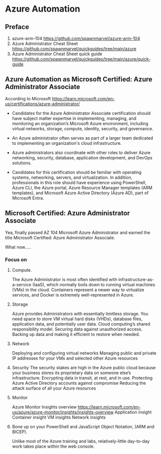 # Azure Automation

## Preface

1. azure-arm-104 https://github.com/spawnmarvel/azure-arm-104
2. Azure Administrator Cheat Sheet https://github.com/spawnmarvel/quickguides/tree/main/azure
3. Azure Administrator Cheat Sheet quick guide https://github.com/spawnmarvel/quickguides/tree/main/azure/quick-guide

##  Azure Automation as Microsoft Certified: Azure Administrator Associate

According to Microsoft https://learn.microsoft.com/en-us/certifications/azure-administrator/

* Candidates for the Azure Administrator Associate certification should have subject matter expertise in implementing, managing, and monitoring an organization’s Microsoft Azure environment, including virtual networks, storage, compute, identity, security, and governance.

* An Azure administrator often serves as part of a larger team dedicated to implementing an organization's cloud infrastructure. 

* Azure administrators also coordinate with other roles to deliver Azure networking, security, database, application development, and DevOps solutions.

* Candidates for this certification should be familiar with operating systems, networking, servers, and virtualization. In addition, professionals in this role should have experience using PowerShell, Azure CLI, the Azure portal, Azure Resource Manager templates (ARM templates), and Microsoft Azure Active Directory (Azure AD), part of Microsoft Entra.

## Microsoft Certified: Azure Administrator Associate

Yea, finally passed AZ 104 Microsoft Azure Administrator and earned the title Microsoft Certified: Azure Administrator Associate.

What now.....

### Focus on

1. Compute. 

   The Azure Administrator is most often identified with infrastructure-as-a-service (IaaS), which normally boils down to running virtual machines (VMs) in the cloud.
   Containers represent a newer way to virtualize services, and Docker is extremely well-represented in Azure.

2. Storage

   Azure provides Administrators with essentially limitless storage. You need space to store VM virtual hard disks (VHDs), database files, application data, and potentially user data.
   Cloud computing’s shared responsibility model.
   Securing data against unauthorized access.
   Backing up data and making it efficient to restore when needed.

3. Network

   Deploying and configuring virtual networks
   Managing public and private IP addresses for your VMs and selected other Azure resources

4. Security
   The security stakes are high in the Azure public cloud because your business stores its proprietary data on someone else’s infrastructure.
   Encrypting data in transit, at rest, and in use.
   Protecting Azure Active Directory accounts against compromise
   Reducing the attack surface of all your Azure resources

5. Monitor

   Azure Monitor Insights overview
   https://learn.microsoft.com/en-us/azure/azure-monitor/insights/insights-overview
   Application insight
   Container insight
   VM insights
   Network insights


6. Bone up on your PowerShell and JavaScript Object Notation, (ARM and BICEP).

   Unlike most of the Azure training and labs, relatively-little day-to-day work takes place within the web console.

